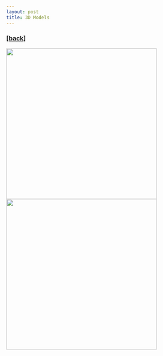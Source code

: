 ```yaml
---
layout: post
title: 3D Models
---
```

<h3><a href="https://flyinggiraffe.github.io">[back]</a></h3>

<img src="https://flyinggiraffe.github.io/images/model_bedroom.png" height="400"> <img src="https://flyinggiraffe.github.io/images/model_bedroom3.png" height="400">
